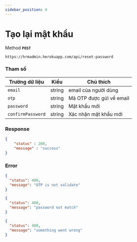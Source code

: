 ```yaml
---
sidebar_position: 4
---
```


# Tạo lại mật khẩu 

Method **`POST`**
```shell
https://hrmadmin.herokuapp.com/api/reset-password
```
### Tham số

| Trường dữ liệu | Kiểu   | Chú thích           |
| -------------- | ------ | ------------------- |
| `email`     | string | email của người dùng   |
| `otp`     | string |  Mã OTP được gửi về email  |
| `password`     | string | Mật khẩu mới   |
| `confirmPassword`     | string | Xác nhận mật khẩu mới   |

### Response
```json
{
    "status" : 200,
    "message" : "success"
}
```

### Error

```json
{
  "status": 400,
  "message": "OTP is not validate"
}
```
```json
{
  "status": 400,
  "message": "password not match"
}
```

```json
{
  "status": 400,
  "message": "something went wrong"
}
```